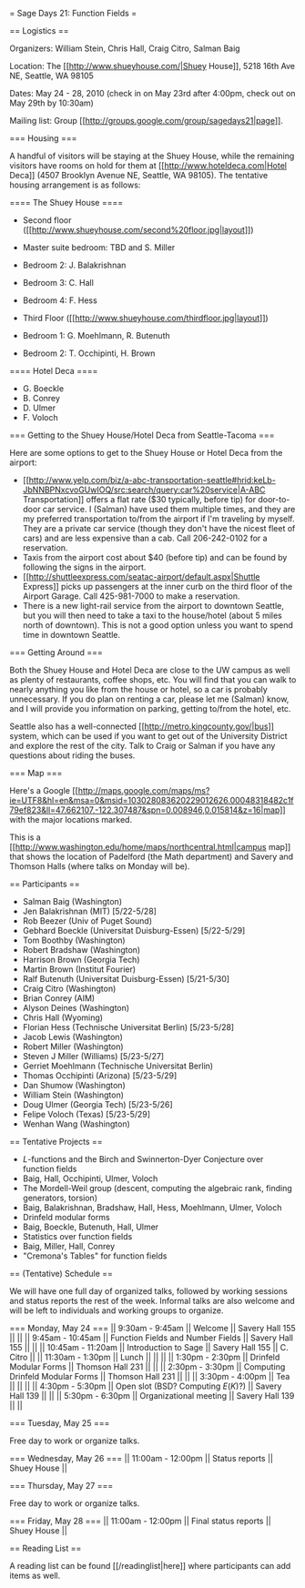 = Sage Days 21: Function Fields =

== Logistics ==

Organizers:  William Stein, Chris Hall, Craig Citro, Salman Baig

Location: The [[http://www.shueyhouse.com/|Shuey House]], 5218 16th Ave NE, Seattle, WA 98105

Dates: May 24 - 28, 2010 (check in on May 23rd after 4:00pm, check out on May 29th by 10:30am)

Mailing list: Group [[http://groups.google.com/group/sagedays21|page]].

=== Housing ===

A handful of visitors will be staying at the Shuey House, while the remaining visitors have rooms on hold for them at [[http://www.hoteldeca.com|Hotel Deca]] (4507 Brooklyn Avenue NE, Seattle, WA 98105). The tentative housing arrangement is as follows:

==== The Shuey House ====

 * Second floor ([[http://www.shueyhouse.com/second%20floor.jpg|layout]])
  * Master suite bedroom: TBD and S. Miller
  * Bedroom 2: J. Balakrishnan
  * Bedroom 3: C. Hall
  * Bedroom 4: F. Hess

 * Third Floor ([[http://www.shueyhouse.com/thirdfloor.jpg|layout]])
  * Bedroom 1: G. Moehlmann, R. Butenuth
  * Bedroom 2: T. Occhipinti, H. Brown

==== Hotel Deca ====

 * G. Boeckle
 * B. Conrey
 * D. Ulmer
 * F. Voloch

=== Getting to the Shuey House/Hotel Deca from Seattle-Tacoma ===

Here are some options to get to the Shuey House or Hotel Deca from the airport:

 * [[http://www.yelp.com/biz/a-abc-transportation-seattle#hrid:keLb-JbNNBPNxcvoGUwIOQ/src:search/query:car%20service|A-ABC Transportation]] offers a flat rate ($30 typically, before tip) for door-to-door car service. I (Salman) have used them multiple times, and they are my preferred transportation to/from the airport if I'm traveling by myself. They are a private car service (though they don't have the nicest fleet of cars) and are less expensive than a cab. Call 206-242-0102 for a reservation.
 * Taxis from the airport cost about $40 (before tip) and can be found by following the signs in the airport.
 * [[http://shuttleexpress.com/seatac-airport/default.aspx|Shuttle Express]] picks up passengers at the inner curb on the third floor of the Airport Garage. Call 425-981-7000 to make a reservation.
 * There is a new light-rail service from the airport to downtown Seattle, but you will then need to take a taxi to the house/hotel (about 5 miles north of downtown). This is not a good option unless you want to spend time in downtown Seattle.

=== Getting Around ===

Both the Shuey House and Hotel Deca are close to the UW campus as well as plenty of restaurants, coffee shops, etc. You will find that you can walk to nearly anything you like from the house or hotel, so a car is probably unnecessary. If you do plan on renting a car, please let me (Salman) know, and I will provide you information on parking, getting to/from the hotel, etc.

Seattle also has a well-connected [[http://metro.kingcounty.gov/|bus]] system, which can be used if you want to get out of the University District and explore the rest of the city. Talk to Craig or Salman if you have any questions about riding the buses.

=== Map ===

Here's a Google [[http://maps.google.com/maps/ms?ie=UTF8&hl=en&msa=0&msid=103028083620229012626.00048318482c1f79ef823&ll=47.662107,-122.307487&spn=0.008946,0.015814&z=16|map]] with the major locations marked.

This is a [[http://www.washington.edu/home/maps/northcentral.html|campus map]] that shows the location of Padelford (the Math department) and Savery and Thomson Halls (where talks on Monday will be).

== Participants ==

 * Salman Baig (Washington)
 * Jen Balakrishnan (MIT) [5/22-5/28]
 * Rob Beezer (Univ of Puget Sound)
 * Gebhard Boeckle (Universitat Duisburg-Essen) [5/22-5/29]
 * Tom Boothby (Washington)
 * Robert Bradshaw (Washington)
 * Harrison Brown (Georgia Tech)
 * Martin Brown (Institut Fourier)
 * Ralf Butenuth (Universitat Duisburg-Essen) [5/21-5/30]
 * Craig Citro (Washington)
 * Brian Conrey (AIM)
 * Alyson Deines (Washington)
 * Chris Hall (Wyoming)
 * Florian Hess (Technische Universitat Berlin) [5/23-5/28]
 * Jacob Lewis (Washington)
 * Robert Miller (Washington)
 * Steven J Miller (Williams) [5/23-5/27]
 * Gerriet Moehlmann (Technische Universitat Berlin)
 * Thomas Occhipinti (Arizona) [5/23-5/29]
 * Dan Shumow (Washington)
 * William Stein (Washington)
 * Doug Ulmer (Georgia Tech) [5/23-5/26]
 * Felipe Voloch (Texas) [5/23-5/29]
 * Wenhan Wang (Washington)

== Tentative Projects ==

 * $L$-functions and the Birch and Swinnerton-Dyer Conjecture over function fields
  * Baig, Hall, Occhipinti, Ulmer, Voloch
 * The Mordell-Weil group (descent, computing the algebraic rank, finding generators, torsion)
  * Baig, Balakrishnan, Bradshaw, Hall, Hess, Moehlmann, Ulmer, Voloch
 * Drinfeld modular forms
  * Baig, Boeckle, Butenuth, Hall, Ulmer
 * Statistics over function fields
  * Baig, Miller, Hall, Conrey
 * "Cremona's Tables" for function fields

== (Tentative) Schedule ==

We will have one full day of organized talks, followed by working sessions and status reports the rest of the week. Informal talks are also welcome and will be left to individuals and working groups to organize.

=== Monday, May 24 ===
|| 9:30am - 9:45am || Welcome || Savery Hall 155 || ||
|| 9:45am - 10:45am || Function Fields and Number Fields || Savery Hall 155 || ||
|| 10:45am - 11:20am || Introduction to Sage || Savery Hall 155 || C. Citro ||
|| 11:30am - 1:30pm || Lunch || || ||
|| 1:30pm - 2:30pm || Drinfeld Modular Forms || Thomson Hall 231 || ||
|| 2:30pm - 3:30pm || Computing Drinfeld Modular Forms || Thomson Hall 231 || ||
|| 3:30pm - 4:00pm || Tea || || ||
|| 4:30pm - 5:30pm || Open slot (BSD? Computing $E(K)$?) || Savery Hall 139 || ||
|| 5:30pm - 6:30pm || Organizational meeting || Savery Hall 139 || ||

=== Tuesday, May 25 ===

Free day to work or organize talks.

=== Wednesday, May 26 ===
|| 11:00am - 12:00pm || Status reports || Shuey House ||

=== Thursday, May 27 ===

Free day to work or organize talks.

=== Friday, May 28 ===
|| 11:00am - 12:00pm || Final status reports || Shuey House ||

== Reading List ==

A reading list can be found [[/readinglist|here]] where participants can add items as well.
